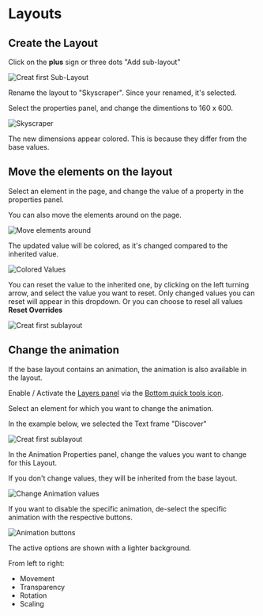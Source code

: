 # Layouts

## Create the Layout

Click on the **plus** sign or three dots "Add sub-layout"

![Creat first Sub-Layout](https://chilipublishdocs.imgix.net/GraFx_studio/how_to/sublayout2.gif)

Rename the layout to "Skyscraper". Since your renamed, it's selected.

Select the properties panel, and change the dimentions to 160 x 600.

![Skyscraper](https://chilipublishdocs.imgix.net/GraFx_studio/how_to/sublayout1.png)

The new dimensions appear colored. This is because they differ from the base values.

## Move the elements on the layout

Select an element in the page, and change the value of a property in the properties panel.

You can also move the elements around on the page.

![Move elements around](https://chilipublishdocs.imgix.net/GraFx_studio/how_to/altlayout5.png)

The updated value will be colored, as it's changed compared to the inherited value.

![Colored Values](https://chilipublishdocs.imgix.net/GraFx_studio/how_to/altlayout6.png)

You can reset the value to the inherited one, by clicking on the left turning arrow, and select the value you want to reset. Only changed values you can reset will appear in this dropdown. Or you can choose to resel all values **Reset Overrides**

![Creat first sublayout](https://chilipublishdocs.imgix.net/GraFx_studio/how_to/altlayout7.png)

## Change the animation

If the base layout contains an animation, the animation is also available in the layout.

Enable / Activate the [Layers panel](/GraFx-Studio/overview/frames-timeline/) via the [Bottom quick tools icon](/GraFx-Studio/overview/bottom-quicktools/).

Select an element for which you want to change the animation. 

In the example below, we selected the Text frame "Discover"

![Creat first sublayout](https://chilipublishdocs.imgix.net/GraFx_studio/how_to/altlayout8.png)

In the Animation Properties panel, change the values you want to change for this Layout.

If you don't change values, they will be inherited from the base layout.

![Change Animation values](https://chilipublishdocs.imgix.net/GraFx_studio/how_to/altlayout9.png)

If you want to disable the specific animation, de-select the specific animation with the respective buttons.

![Animation buttons](https://chilipublishdocs.imgix.net/GraFx_studio/how_to/altlayout10.png)

The active options are shown with a lighter background.

From left to right:

- Movement
- Transparency
- Rotation
- Scaling

